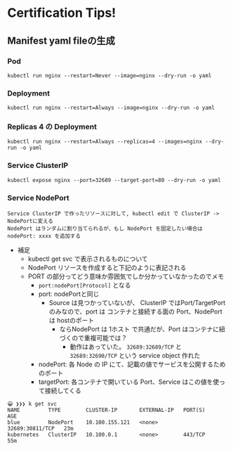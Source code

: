 # Certification Tips!

## Manifest yaml fileの生成
### Pod
```
kubectl run nginx --restart=Never --image=nginx --dry-run -o yaml
```

### Deployment
```
kubectl run nginx --restart=Always --image=nginx --dry-run -o yaml
```

### Replicas 4 の Deployment
```
kubectl run nginx --restart=Always --replicas=4 --images=nginx --dry-run -o yaml
```
### Service ClusterIP
```
kubectl expose nginx --port=32689 --target-port=80 --dry-run -o yaml
```

### Service NodePort
```
Service ClusterIP で作ったリソースに対して, kubectl edit で ClusterIP -> NodePortに変える
NodePort はランダムに割り当てられるが、もし NodePort を固定したい場合は nodePort: xxxx を追加する
```
 - 補足
   - kubectl get svc で表示されるものについて
   - NodePort リソースを作成すると下記のように表記される
   - PORT の部分ってどう意味か雰囲気でしか分かっていなかったのでメモ
     - `port:nodePort[Protocol]` となる
     - port: nodePortと同じ
       - Source は見つかっていないが、 ClusterIP ではPort/TargetPortのみなので、port は コンテナと接続する面の Port、NodePort は hostのポート
         - ならNodePort は 1ホスト で共通だが、Port はコンテナに紐づくので重複可能では？
           - 動作はあっていた。 `32689:32689/TCP` と `32689:32690/TCP` という service object 作れた
     - nodePort: 各 Node の IP にて、記載の値でサービスを公開するためのポート
     - targetPort: 各コンテナで開いている Port、Service はこの値を使って接続してくる

```
😀 ❯❯❯ k get svc
NAME         TYPE        CLUSTER-IP       EXTERNAL-IP   PORT(S)           AGE
blue         NodePort    10.100.155.121   <none>        32689:30811/TCP   23m
kubernetes   ClusterIP   10.100.0.1       <none>        443/TCP           55m
```
